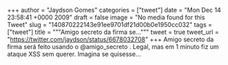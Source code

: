 
+++
author = "Jaydson Gomes"
categories = ["tweet"]
date = "Mon Dec 14 23:58:41 +0000 2009"
draft = false
image = "No media found for this Tweet"
slug = "140870222143e91ee9701df21d00b0e1950cc032"
tags = ["tweet"]
title = """Amigo secreto da firma se..."""
tweet = true
tweet_url = "https://twitter.com/jaydson/status/6678032708"
+++
Amigo secreto da firma será feito usando o @amigo_secreto . Legal, mas em 1 minuto fiz um ataque XSS sem querer. Imagina se quisesse...
